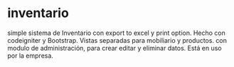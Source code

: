 # inventario
simple sistema de Inventario con export to excel y print option. Hecho con codeigniter y Bootstrap.
Vistas separadas para mobiliario y productos.
con modulo de administración, para crear editar y eliminar datos.
Está  en uso por la empresa.
